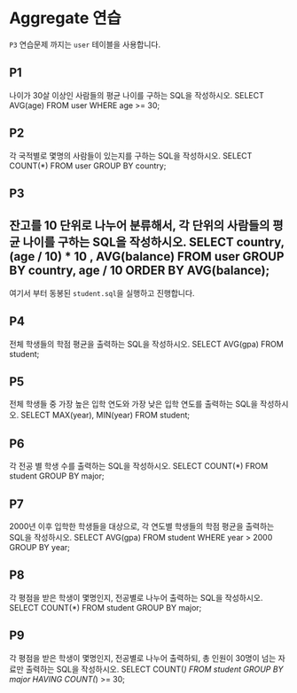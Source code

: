 # Aggregate 연습

`P3` 연습문제 까지는 `user` 테이블을 사용합니다.

## P1

나이가 30살 이상인 사람들의 평균 나이를 구하는 SQL을 작성하시오.
SELECT AVG(age) FROM user WHERE age >= 30;
## P2

각 국적별로 몇명의 사람들이 있는지를 구하는 SQL을 작성하시오.
SELECT COUNT(*) FROM user GROUP BY country;
## P3

잔고를 10 단위로 나누어 분류해서, 각 단위의 사람들의 평균 나이를 구하는 SQL을 작성하시오.
SELECT country, (age / 10) * 10 , AVG(balance)
FROM user
GROUP BY country, age / 10
ORDER BY AVG(balance);
---

여기서 부터 동봉된 `student.sql`을 실행하고 진행합니다.

## P4

전체 학생들의 학점 평균을 출력하는 SQL을 작성하시오.
SELECT AVG(gpa) FROM student;
## P5

전체 학생들 중 가장 높은 입학 연도와 가장 낮은 입학 연도를 출력하는 SQL을 작성하시오.
SELECT MAX(year), MIN(year) FROM student;
## P6

각 전공 별 학생 수를 출력하는 SQL을 작성하시오.
SELECT COUNT(*) FROM student GROUP BY major;
## P7

2000년 이후 입학한 학생들을 대상으로, 각 연도별 학생들의 학점 평균을 출력하는 SQL을 작성하시오.
SELECT AVG(gpa) FROM student WHERE year > 2000 GROUP BY year;
## P8

각 평점을 받은 학생이 몇명인지, 전공별로 나누어 출력하는 SQL을 작성하시오.
SELECT COUNT(*) FROM student GROUP BY major;
## P9

각 평점을 받은 학생이 몇명인지, 전공별로 나누어 출력하되, 총 인원이 30명이 넘는 자료만 출력하는 SQL을 작성하시오.
SELECT COUNT(*) FROM student GROUP BY major HAVING COUNT(*) >= 30;


